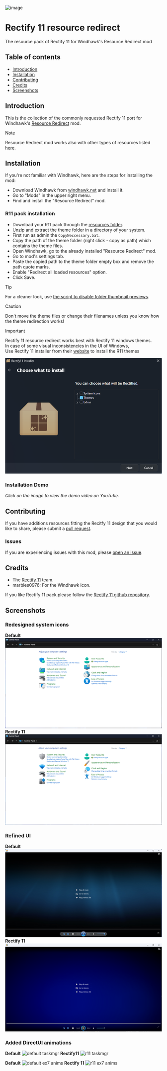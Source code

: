 ![image](https://github.com/Undisputed00x/R11-resource-redirect/blob/main/Images/repo%20image.png)

# Rectify 11 resource redirect

The resource pack of Rectify 11 for Windhawk's Resource Redirect mod

## Table of contents

* [Introduction](#introduction)
* [Installation](#installation)
* [Contributing](#contributing)
* [Credits](#credits)
* [Screenshots](#screenshots)


## Introduction

This is the collection of the commonly requested Rectify 11 port for Windhawk's [Resource Redirect](https://windhawk.net/mods/icon-resource-redirect) mod.

> [!NOTE]
> Resource Redirect mod works also with other types of resources listed [here](https://windhawk.net/mods/icon-resource-redirect).

## Installation
If you're not familiar with Windhawk, here are the steps for installing the mod:

* Download Windhawk from [windhawk.net](https://windhawk.net/) and install it.
* Go to "Mods" in the upper right menu.
* Find and install the "Resource Redirect" mod.

### R11 pack installation

* Download your R11 pack through the [resources folder](https://github.com/Undisputed00x/R11-resource-redirect/blob/main/Resources/WindhawkR11.7z).
* Unzip and extract the theme folder in a directory of your system.
* First run as admin the `CopyNeccessary.bat`.
* Copy the path of the theme folder (right click - copy as path) which contains the theme files.
* Open Windhawk, go to the already installed "Resource Redirect" mod.
* Go to mod's settings tab.
* Paste the copied path to the theme folder empty box and remove the path quote marks.
* Enable "Redirect all loaded resources" option.
* Click Save.

> [!TIP]
> For a cleaner look, use [the script to disable folder thumbnail previews](https://github.com/Undisputed00x/R11-resource-redirect/blob/main/Scripts/Disable_folder_thumbnail_previews.bat).

> [!CAUTION]
> Don't move the theme files or change their filenames unless you know how the theme redirection works!

> [!Important]
> Rectify 11 resource redirect works best with Rectify 11 windows themes. <br />
> In case of some visual inconsistencies in the UI of Windows, <br />
> Use Rectify 11 installer from their [website](https://rectify11.net/home) to install the R11 themes

![r11 installer](https://github.com/Undisputed00x/R11-resource-redirect/blob/main/Images/r11%20installer.png)

### Installation Demo
*Click on the image to view the demo video on YouTube.*

## Contributing

If you have additions resources fitting the Recitfy 11 design that you would
like to share, please submit a [pull request](https://github.com/Undisputed00x/R11-resource-redirect/pulls).

### Issues
If you are experiencing issues with this mod, please [open an issue](https://github.com/Undisputed00x/R11-resource-redirect/issues).

## Credits
* The [Rectify 11](https://rectify11.net/home) team.
* marbles0976: For the Windhawk icon.

If you like Rectify 11 pack please follow the [Rectify 11 github repository](https://github.com/Rectify11/Installer).

## Screenshots
### Redesigned system icons
**Default**
![default CPL](https://github.com/Undisputed00x/R11-resource-redirect/blob/main/Images/default%20CPL.png)
**Rectify 11**
![r11 CPL](https://github.com/Undisputed00x/R11-resource-redirect/blob/main/Images/r11%20CPL.png)

### Refined UI
**Default**
![default WMP](https://github.com/Undisputed00x/R11-resource-redirect/blob/main/Images/default%20WMP.png)
**Rectify 11**
![r11 WMP](https://github.com/Undisputed00x/R11-resource-redirect/blob/main/Images/r11%20WMP.png)

### Added DirectUI animations
**Default**
![default taskmgr](https://github.com/Undisputed00x/R11-resource-redirect/blob/main/Images/default%20taskmgr.gif)
**Rectify11**
![r11 taskmgr](https://github.com/Undisputed00x/R11-resource-redirect/blob/main/Images/r11%20taskmgr.gif)

**Default**
![default ex7 anims](https://github.com/Undisputed00x/R11-resource-redirect/blob/main/Images/default%20ex7%20anims.gif)
**Rectify 11**
![r11 ex7 anims](https://github.com/Undisputed00x/R11-resource-redirect/blob/main/Images/r11%20ex7%20anims.gif)



